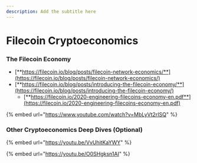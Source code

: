 ```yaml
---
description: Add the subtitle here
---
```


# Filecoin Cryptoeconomics

### The Filecoin Economy

* [**https://filecoin.io/blog/posts/filecoin-network-economics/**](https://filecoin.io/blog/posts/filecoin-network-economics/)
* [**https://filecoin.io/blog/posts/introducing-the-filecoin-economy/**](https://filecoin.io/blog/posts/introducing-the-filecoin-economy/)
  * [**https://filecoin.io/2020-engineering-filecoins-economy-en.pdf**](https://filecoin.io/2020-engineering-filecoins-economy-en.pdf)

{% embed url="https://www.youtube.com/watch?v=MbLyVt2rISQ" %}

### Other Cryptoeconomics Deep Dives (Optional)

{% embed url="https://youtu.be/VvUhitKaYWY" %}

{% embed url="https://youtu.be/O0SHgksn1AI" %}
